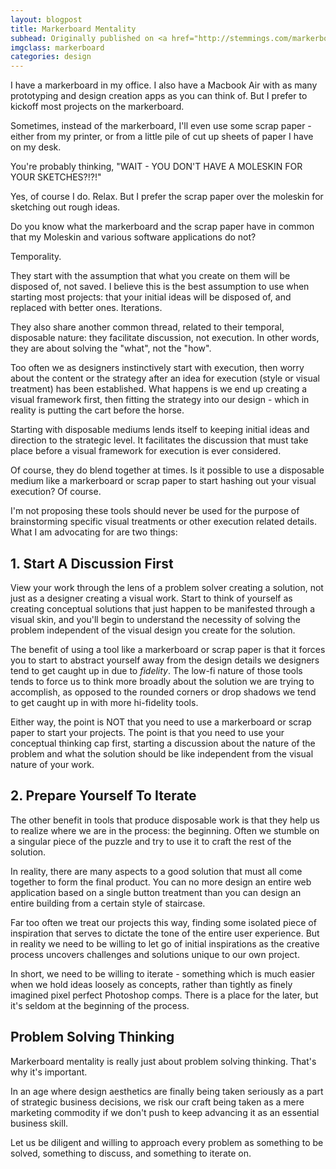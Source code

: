 ```yaml
---
layout: blogpost
title: Markerboard Mentality
subhead: Originally published on <a href="http://stemmings.com/markerboard-mentality/">Stemmings Blog</a>.
imgclass: markerboard
categories: design
---
```


I have a markerboard in my office. I also have a Macbook Air with as many prototyping and design creation apps as you can think of. But I prefer to kickoff most projects on the markerboard.

Sometimes, instead of the markerboard, I'll even use some scrap paper - either from my printer, or from a little pile of cut up sheets of paper I have on my desk.

You're probably thinking, "WAIT - YOU DON'T HAVE A MOLESKIN FOR YOUR SKETCHES?!?!"

Yes, of course I do. Relax. But I prefer the scrap paper over the moleskin for sketching out rough ideas.

Do you know what the markerboard and the scrap paper have in common that my Moleskin and various software applications do not?

Temporality.

They start with the assumption that what you create on them will be disposed of, not saved. I believe this is the best assumption to use when starting most projects: that your initial ideas will be disposed of, and replaced with better ones. Iterations.

They also share another common thread, related to their temporal, disposable nature: they facilitate discussion, not execution. In other words, they are about solving the "what", not the "how".

Too often we as designers instinctively start with execution, then worry about the content or the strategy after an idea for execution (style or visual treatment) has been established. What happens is we end up creating a visual framework first, then fitting the strategy into our design - which in reality is putting the cart before the horse.

Starting with disposable mediums lends itself to keeping initial  ideas and direction to the strategic level. It facilitates the discussion that must take place before a visual framework for execution is ever considered.

Of course, they do blend together at times. Is it possible to use a disposable medium like a markerboard or scrap paper to start hashing out your visual execution? Of course.

I'm not proposing these tools should never be used for the purpose of brainstorming specific visual treatments or other execution related details. What I am advocating for are two things:

## 1. Start A Discussion First

View your work through the lens of a problem solver creating a solution, not just as a designer creating a visual work. Start to think of yourself as creating conceptual solutions that just happen to be manifested through a visual skin, and you'll begin to understand the necessity of solving the problem independent of the visual design you create for the solution.

The benefit of using a tool like a markerboard or scrap paper is that it forces you to start to abstract yourself away from the design details we designers tend to get caught up in due to *fidelity*. The low-fi nature of those tools tends to force us to think more broadly about the solution we are trying to accomplish, as opposed to the rounded corners or drop shadows we tend to get caught up in with more hi-fidelity tools.

Either way, the point is NOT that you need to use a markerboard or scrap paper to start your projects. The point is that you need to use your conceptual thinking cap first, starting a discussion about the nature of the problem and what the solution should be like independent from the visual nature of your work.

## 2. Prepare Yourself To Iterate

The other benefit in tools that produce disposable work is that they help us to realize where we are in the process: the beginning. Often we stumble on a singular piece of the puzzle and try to use it to craft the rest of the solution.

In reality, there are many aspects to a good solution that must all come together to form the final product. You can no more design an entire web application based on a single button treatment than you can design an entire building from a certain style of staircase.

Far too often we treat our projects this way, finding some isolated piece of inspiration that serves to dictate the tone of the entire user experience. But in reality we need to be willing to let go of initial inspirations as the creative process uncovers challenges and solutions unique to our own project.

In short, we need to be willing to iterate - something which is much easier when we hold ideas loosely as concepts, rather than tightly as finely imagined pixel perfect Photoshop comps. There is a place for the later, but it's seldom at the beginning of the process.

## Problem Solving Thinking

Markerboard mentality is really just about problem solving thinking. That's why it's important.

In an age where design aesthetics are finally being taken seriously as a part of strategic business decisions, we risk our craft being taken as a mere marketing commodity if we don't push to keep advancing it as an essential business skill.

Let us be diligent and willing to approach every problem as something to be solved, something to discuss, and something to iterate on.